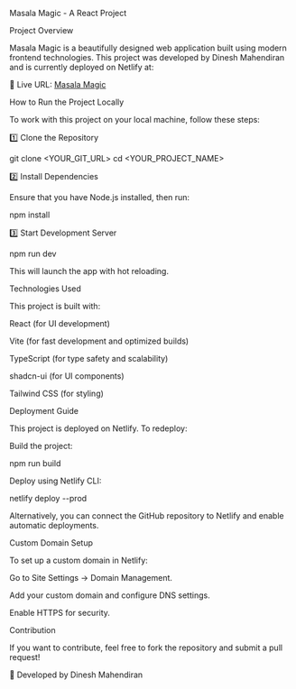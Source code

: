 Masala Magic - A React Project

Project Overview

Masala Magic is a beautifully designed web application built using modern frontend technologies. This project was developed by Dinesh Mahendiran and is currently deployed on Netlify at:

🔗 Live URL: [Masala Magic](https://masala-magic.netlify.app/)

How to Run the Project Locally

To work with this project on your local machine, follow these steps:

1️⃣ Clone the Repository

git clone <YOUR_GIT_URL>
cd <YOUR_PROJECT_NAME>

2️⃣ Install Dependencies

Ensure that you have Node.js installed, then run:

npm install

3️⃣ Start Development Server

npm run dev

This will launch the app with hot reloading.

Technologies Used

This project is built with:

React (for UI development)

Vite (for fast development and optimized builds)

TypeScript (for type safety and scalability)

shadcn-ui (for UI components)

Tailwind CSS (for styling)

Deployment Guide

This project is deployed on Netlify. To redeploy:

Build the project:

npm run build

Deploy using Netlify CLI:

netlify deploy --prod

Alternatively, you can connect the GitHub repository to Netlify and enable automatic deployments.

Custom Domain Setup

To set up a custom domain in Netlify:

Go to Site Settings → Domain Management.

Add your custom domain and configure DNS settings.

Enable HTTPS for security.

Contribution

If you want to contribute, feel free to fork the repository and submit a pull request!

🚀 Developed by Dinesh Mahendiran

